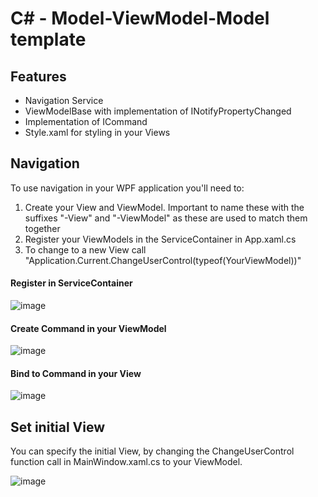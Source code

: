 # C# - Model-ViewModel-Model template

## Features
- Navigation Service
- ViewModelBase with implementation of INotifyPropertyChanged
- Implementation of ICommand
- Style.xaml for styling in your Views

## Navigation
To use navigation in your WPF application you'll need to:
1. Create your View and ViewModel. Important to name these with the suffixes "-View" and "-ViewModel" as these are used to match them together
2. Register your ViewModels in the ServiceContainer in App.xaml.cs
3. To change to a new View call "Application.Current.ChangeUserControl(typeof(YourViewModel))"

#### Register in ServiceContainer
![image](https://github.com/NikoMaersk/CSharp-MVVMTemplate/assets/114466889/c1537b69-33fc-4567-ad80-2da3743d7165)

#### Create Command in your ViewModel
![image](https://github.com/NikoMaersk/CSharp-MVVMTemplate/assets/114466889/e3b3cb11-baae-4c2e-802f-afc22cdaedc8)

#### Bind to Command in your View
![image](https://github.com/NikoMaersk/CSharp-MVVMTemplate/assets/114466889/3b902e34-f1f8-4f05-9fe7-3a882de2701a)

## Set initial View
You can specify the initial View, by changing the ChangeUserControl function call in MainWindow.xaml.cs to your ViewModel.

![image](https://github.com/NikoMaersk/CSharp-MVVMTemplate/assets/114466889/8e1c9ed6-2311-4efc-a8f1-fd75aabc5f2b)



